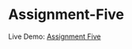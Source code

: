 # Assignment-Five
Live Demo: [Assignment Five](https://shohagpro.github.io/Assignment-Five/index.html)